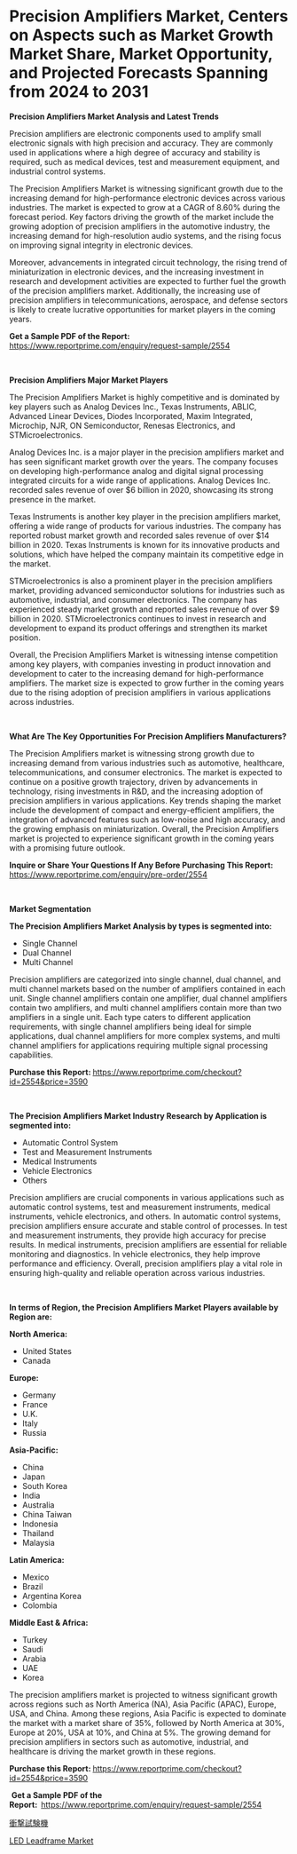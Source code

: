 <p><h1>Precision Amplifiers Market, Centers on Aspects such as Market Growth Market Share, Market Opportunity, and Projected Forecasts Spanning from 2024 to 2031</h1></p><p><strong>Precision Amplifiers Market Analysis and Latest Trends</strong></p>
<p><p>Precision amplifiers are electronic components used to amplify small electronic signals with high precision and accuracy. They are commonly used in applications where a high degree of accuracy and stability is required, such as medical devices, test and measurement equipment, and industrial control systems.</p><p>The Precision Amplifiers Market is witnessing significant growth due to the increasing demand for high-performance electronic devices across various industries. The market is expected to grow at a CAGR of 8.60% during the forecast period. Key factors driving the growth of the market include the growing adoption of precision amplifiers in the automotive industry, the increasing demand for high-resolution audio systems, and the rising focus on improving signal integrity in electronic devices.</p><p>Moreover, advancements in integrated circuit technology, the rising trend of miniaturization in electronic devices, and the increasing investment in research and development activities are expected to further fuel the growth of the precision amplifiers market. Additionally, the increasing use of precision amplifiers in telecommunications, aerospace, and defense sectors is likely to create lucrative opportunities for market players in the coming years.</p></p>
<p><strong>Get a Sample PDF of the Report:&nbsp;</strong> <a href="https://www.reportprime.com/enquiry/request-sample/2554">https://www.reportprime.com/enquiry/request-sample/2554</a></p>
<p>&nbsp;</p>
<p><strong>Precision Amplifiers Major Market Players</strong></p>
<p><p>The Precision Amplifiers Market is highly competitive and is dominated by key players such as Analog Devices Inc., Texas Instruments, ABLIC, Advanced Linear Devices, Diodes Incorporated, Maxim Integrated, Microchip, NJR, ON Semiconductor, Renesas Electronics, and STMicroelectronics.</p><p>Analog Devices Inc. is a major player in the precision amplifiers market and has seen significant market growth over the years. The company focuses on developing high-performance analog and digital signal processing integrated circuits for a wide range of applications. Analog Devices Inc. recorded sales revenue of over $6 billion in 2020, showcasing its strong presence in the market.</p><p>Texas Instruments is another key player in the precision amplifiers market, offering a wide range of products for various industries. The company has reported robust market growth and recorded sales revenue of over $14 billion in 2020. Texas Instruments is known for its innovative products and solutions, which have helped the company maintain its competitive edge in the market.</p><p>STMicroelectronics is also a prominent player in the precision amplifiers market, providing advanced semiconductor solutions for industries such as automotive, industrial, and consumer electronics. The company has experienced steady market growth and reported sales revenue of over $9 billion in 2020. STMicroelectronics continues to invest in research and development to expand its product offerings and strengthen its market position.</p><p>Overall, the Precision Amplifiers Market is witnessing intense competition among key players, with companies investing in product innovation and development to cater to the increasing demand for high-performance amplifiers. The market size is expected to grow further in the coming years due to the rising adoption of precision amplifiers in various applications across industries.</p></p>
<p>&nbsp;</p>
<p><strong>What Are The Key Opportunities For Precision Amplifiers Manufacturers?</strong></p>
<p><p>The Precision Amplifiers market is witnessing strong growth due to increasing demand from various industries such as automotive, healthcare, telecommunications, and consumer electronics. The market is expected to continue on a positive growth trajectory, driven by advancements in technology, rising investments in R&D, and the increasing adoption of precision amplifiers in various applications. Key trends shaping the market include the development of compact and energy-efficient amplifiers, the integration of advanced features such as low-noise and high accuracy, and the growing emphasis on miniaturization. Overall, the Precision Amplifiers market is projected to experience significant growth in the coming years with a promising future outlook.</p></p>
<p><strong>Inquire or Share Your Questions If Any Before Purchasing This Report:</strong> <a href="https://www.reportprime.com/enquiry/pre-order/2554">https://www.reportprime.com/enquiry/pre-order/2554</a></p>
<p>&nbsp;</p>
<p><strong>Market Segmentation</strong></p>
<p><strong>The Precision Amplifiers Market Analysis by types is segmented into:</strong></p>
<p><ul><li>Single Channel</li><li>Dual Channel</li><li>Multi Channel</li></ul></p>
<p><p>Precision amplifiers are categorized into single channel, dual channel, and multi channel markets based on the number of amplifiers contained in each unit. Single channel amplifiers contain one amplifier, dual channel amplifiers contain two amplifiers, and multi channel amplifiers contain more than two amplifiers in a single unit. Each type caters to different application requirements, with single channel amplifiers being ideal for simple applications, dual channel amplifiers for more complex systems, and multi channel amplifiers for applications requiring multiple signal processing capabilities.</p></p>
<p><strong>Purchase this Report:&nbsp;</strong><a href="https://www.reportprime.com/checkout?id=2554&price=3590">https://www.reportprime.com/checkout?id=2554&price=3590</a></p>
<p>&nbsp;</p>
<p><strong>The Precision Amplifiers Market Industry Research by Application is segmented into:</strong></p>
<p><ul><li>Automatic Control System</li><li>Test and Measurement Instruments</li><li>Medical Instruments</li><li>Vehicle Electronics</li><li>Others</li></ul></p>
<p><p>Precision amplifiers are crucial components in various applications such as automatic control systems, test and measurement instruments, medical instruments, vehicle electronics, and others. In automatic control systems, precision amplifiers ensure accurate and stable control of processes. In test and measurement instruments, they provide high accuracy for precise results. In medical instruments, precision amplifiers are essential for reliable monitoring and diagnostics. In vehicle electronics, they help improve performance and efficiency. Overall, precision amplifiers play a vital role in ensuring high-quality and reliable operation across various industries.</p></p>
<p>&nbsp;</p>
<p><strong>In terms of Region, the Precision Amplifiers Market Players available by Region are:</strong></p>
<p>
    <p> <strong> North America: </strong>
        <ul>
            <li>United States</li>
            <li>Canada</li>
        </ul>
        </p> 
    <p> <strong> Europe: </strong>
        <ul>
            <li>Germany</li>
            <li>France</li>
            <li>U.K.</li>
            <li>Italy</li>
            <li>Russia</li>
        </ul>
        </p> 
    <p> <strong> Asia-Pacific: </strong>
        <ul>
            <li>China</li>
            <li>Japan</li>
            <li>South Korea</li>
            <li>India</li>
            <li>Australia</li>
            <li>China Taiwan</li>
            <li>Indonesia</li>
            <li>Thailand</li>
            <li>Malaysia</li>
        </ul>
        </p> 
    <p> <strong> Latin America: </strong>
        <ul>
            <li>Mexico</li>
            <li>Brazil</li>
            <li>Argentina Korea</li>
            <li>Colombia</li>
        </ul>
        </p> 
    <p> <strong> Middle East & Africa: </strong>
        <ul>
            <li>Turkey</li>
            <li>Saudi</li>
            <li>Arabia</li>
            <li>UAE</li>
            <li>Korea</li>
        </ul>
    </p>
    </p>
<p><p>The precision amplifiers market is projected to witness significant growth across regions such as North America (NA), Asia Pacific (APAC), Europe, USA, and China. Among these regions, Asia Pacific is expected to dominate the market with a market share of 35%, followed by North America at 30%, Europe at 20%, USA at 10%, and China at 5%. The growing demand for precision amplifiers in sectors such as automotive, industrial, and healthcare is driving the market growth in these regions.</p></p>
<p><strong>Purchase this Report: </strong><a href="https://www.reportprime.com/checkout?id=2554&price=3590">https://www.reportprime.com/checkout?id=2554&price=3590</a></p>
<p>&nbsp;<strong>Get a Sample PDF of the Report:&nbsp;&nbsp;</strong><a href="https://www.reportprime.com/enquiry/request-sample/2554">https://www.reportprime.com/enquiry/request-sample/2554</a></p>
<p><strong></strong></p>
<p><p><a href="https://github.com/mreklxf44233/Market-Research-Report-List-1/blob/main/535475711756.md">衝撃試験機</a></p><p><a href="https://github.com/Sinjinluong3e0awx2m195k76/Market-Research-Report-List-1/blob/main/led-leadframe-market.md">LED Leadframe Market</a></p></p>